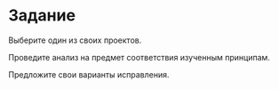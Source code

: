 # Задание

Выберите один из своих проектов.

Проведите анализ на предмет соответствия изученным принципам.

Предложите свои варианты исправления.